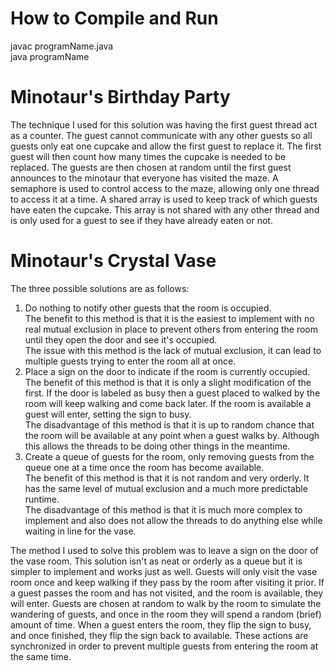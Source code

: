 <h1>How to Compile and Run</h1>
javac programName.java <br>
java programName <br>

<h1>Minotaur's Birthday Party</h1>
The technique I used for this solution was having the first guest thread act as a counter. The guest cannot communicate with any other guests so all guests only eat one cupcake and allow the first guest to replace it. The first guest will then count how many times the cupcake is needed to be replaced. The guests are then chosen at random until the first guest announces to the minotaur that everyone has visited the maze. A semaphore is used to control access to the maze, allowing only one thread to access it at a time. A shared array is used to keep track of which guests have eaten the cupcake. This array is not shared with any other thread and is only used for a guest to see if they have already eaten or not.

<h1>Minotaur's Crystal Vase</h1>

The three possible solutions are as follows: <br>
1. Do nothing to notify other guests that the room is occupied. <br> The benefit to this method is that it is the easiest to implement with no real mutual exclusion in place to prevent others from entering the room until they open the door and see it's occupied. <br>
The issue with this method is the lack of mutual exclusion, it can lead to multiple guests trying to enter the room all at once. <br>
2. Place a sign on the door to indicate if the room is currently occupied. <br>
The benefit of this method is that it is only a slight modification of the first. If the door is labeled as busy then a guest placed to walked by the room will keep walking and come back later. If the room is available a guest will enter, setting the sign to busy. <br>
The disadvantage of this method is that it is up to random chance that the room will be available at any point when a guest walks by. Although this allows the threads to be doing other things in the meantime. <br>
3. Create a queue of guests for the room, only removing guests from the queue one at a time once the room has become available. <br>
The benefit of this method is that it is not random and very orderly. It has the same level of mutual exclusion and a much more predictable runtime. <br>
The disadvantage of this method is that it is much more complex to implement and also does not allow the threads to do anything else while waiting in line for the vase. <br>

The method I used to solve this problem was to leave a sign on the door of the vase room. This solution isn't as neat or orderly as a queue but it is simpler to implement and works just as well. Guests will only visit the vase room once and keep walking if they pass by the room after visiting it prior. If a guest passes the room and has not visited, and the room is available, they will enter. Guests are chosen at random to walk by the room to simulate the wandering of guests, and once in the room they will spend a random (brief) amount of time. When a guest enters the room, they flip the sign to busy, and once finished, they flip the sign back to available. These actions are synchronized in order to prevent multiple guests from entering the room at the same time.
